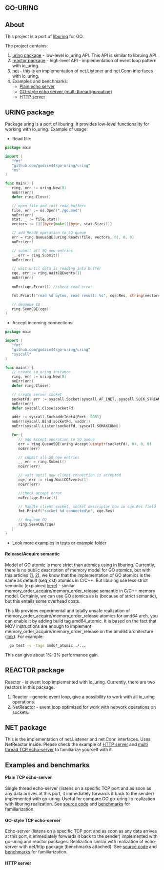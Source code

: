 ## GO-URING

## About
This project is a port of [liburing](https://github.com/axboe/liburing) for GO.

The project contains:
1. [uring package](#uring-package) - low-level io_uring API. This API is similar to libruing API.
2. [reactor package](#reactor-package) - high-level API - implementation of event loop pattern with io_uring.
3. [net](#net-package) - this is an implementation of net.Listener and net.Conn interfaces with io_uring.
4. Examples and benchmarks:
   * [Plain echo server](#plain-tcp-echo-server)
   * [GO-style echo server (multi thread/goroutine)](#go-style-tcp-echo-server)
   * [HTTP server](#http-server)

## URING package

Package uring is a port of liburing. It provides low-level functionality for working with io_uring.
Example of usage:

- Read file:
```GO
package main

import (
   "fmt"
   "github.com/godzie44/go-uring/uring"
   "os"
)

func main() {
   ring, err := uring.New(8)
   noErr(err)
   defer ring.Close()

   // open file and init read buffers
   file, err := os.Open("./go.mod")
   noErr(err)
   stat, _ := file.Stat()
   vectors := [][]byte{make([]byte, stat.Size())}

   // add ReadV operation to SQ queue
   err = ring.QueueSQE(uring.ReadV(file, vectors, 0), 0, 0)
   noErr(err)

   // submit all SQ new entries
   _, err = ring.Submit()
   noErr(err)

   // wait until data is reading into buffer
   cqe, err := ring.WaitCQEvents(1)
   noErr(err)
   
   noErr(cqe.Error()) //check read error

   fmt.Printf("read %d bytes, read result: %s", cqe.Res, string(vectors[0]))

   // dequeue CQ
   ring.SeenCQE(cqe)
}
```

- Accept incoming connections:
```GO
package main

import (
   "fmt"
   "github.com/godzie44/go-uring/uring"
   "syscall"
)

func main() {
   // create io_uring instance
   ring, err := uring.New(8)
   noErr(err)
   defer ring.Close()

   // create server socket
   socketFd, err := syscall.Socket(syscall.AF_INET, syscall.SOCK_STREAM, 0)
   noErr(err)
   defer syscall.Close(socketFd)

   addr := syscall.SockaddrInet4{Port: 8081}
   noErr(syscall.Bind(socketFd, &addr))
   noErr(syscall.Listen(socketFd, syscall.SOMAXCONN))

   for {
      // add Accept operation to SQ queue
      err = ring.QueueSQE(uring.Accept(uintptr(socketFd), 0), 0, 0)
      noErr(err)

      // submit all SQ new entries
      _, err = ring.Submit()
      noErr(err)

      // wait until new client connection is accepted
      cqe, err := ring.WaitCQEvents(1)
      noErr(err)

      //check accept error
      noErr(cqe.Error())

      // handle client socket, socket descriptor now in cqe.Res field
      fmt.Printf("socket %d connected\n", cqe.Res)

      // dequeue CQ
      ring.SeenCQE(cqe)
   }
}
```

- Look more examples in tests or example folder

#### Release/Acquire semantic

Model of GO atomic is more strict than atomics using in liburing. Currently, there is no public description of memory model for GO atomics, 
but with this articles ([1](https://research.swtch.com/gomm), [2](https://github.com/golang/go/issues/5045)), we know that the implementation of GO atomics is the same as default (seq_cst) atomics in C/C++. 
But liburing use less strict semantic (explained [here](https://kernel.dk/io_uring.pdf)) - similar memory_order_acquire/memory_order_release semantic in C/C++ memory model. Certainly, we can use
GO atomics as is (because of strict semantic), but this entails some overhead costs.

This lib provides experimental and totally unsafe realization of memory_order_acquire/memory_order_release atomics for amd64 arch, you can enable it
by adding build tag amd64_atomic. It is based on the fact that MOV instructions are enough to implement memory_order_acquire/memory_order_release on the amd64 architecture ([link](https://www.cl.cam.ac.uk/~pes20/cpp/cpp0xmappings.html)). For example:

```sh
  go test -v -tags amd64_atomic ./...
```

This can give about 1%-3% performance gain.

## REACTOR package 

Reactor - is event loop implemented with io_uring. Currently, there are two reactors in this package:
1. Reactor - generic event loop, give a possibility to work with all io_uring operations.
2. NetReactor - event loop optimized for work with network operations on sockets.

## NET package

This is the implementation of net.Listener and net.Conn interfaces. Uses NetReactor inside. Please check the example of [HTTP server](#http-server) and [multi thread TCP echo-server]((#go-style-tcp-echo-server)) to familiarize yourself with it.

## Examples and benchmarks

#### Plain TCP echo-server

Single thread echo-server (listens on a specific TCP port and as soon as any data arrives at this port, it immediately forwards it back to the sender) implemented with go-uring.
Useful for compare GO go-uring lib realization with liburing realization.
See [source code](https://github.com/godzie44/go-uring/blob/master/example/echo-server/main.go) and [benchmarks](https://github.com/godzie44/go-uring/blob/master/example/echo-server/benchmark.md) for familiarization.

#### GO-style TCP echo-server

Echo-server (listens on a specific TCP port and as soon as any data arrives at this port, it immediately forwards it back to the sender) implemented with go-uring and reactor packages. 
Realization similar with realization of echo-server with net/http package (benchmarks attached).
See [source code](https://github.com/godzie44/go-uring/blob/master/example/echo-server-multi-thread/main.go) and [benchmarks](https://github.com/godzie44/go-uring/blob/master/example/echo-server-multi-thread/benchmark.md) for familiarization.

#### HTTP server